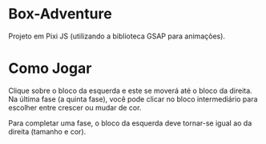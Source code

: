 # Box-Adventure
Projeto em Pixi JS (utilizando a biblioteca GSAP para animações).

# Como Jogar
Clique sobre o bloco da esquerda e este se moverá até o bloco da direita.
Na última fase (a quinta fase), você pode clicar no bloco intermediário para escolher entre crescer ou mudar de cor.

Para completar uma fase, o bloco da esquerda deve tornar-se igual ao da direita (tamanho e cor).
